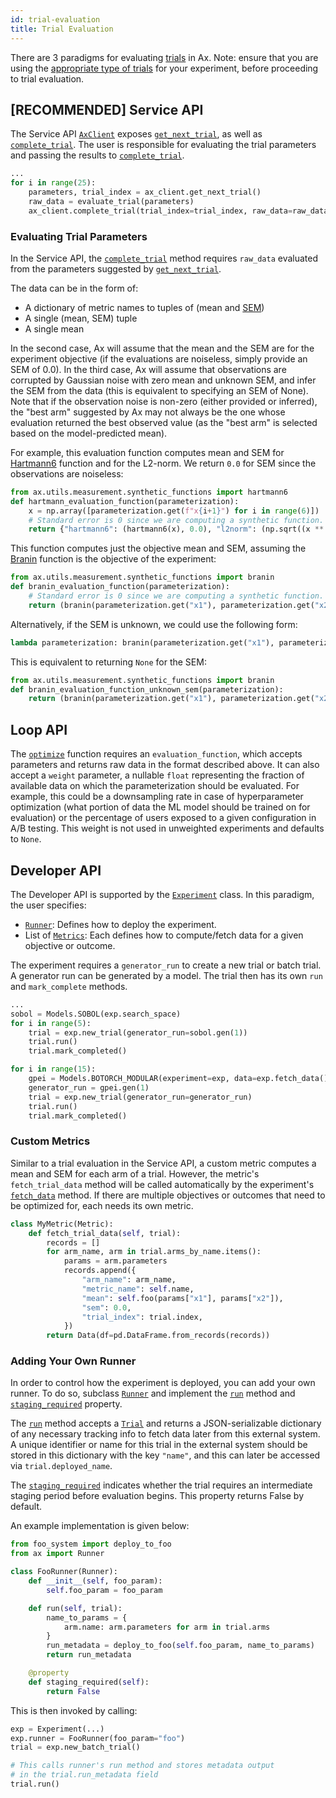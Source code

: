 ```yaml
---
id: trial-evaluation
title: Trial Evaluation
---
```

There are 3 paradigms for evaluating [trials](glossary.md#trial) in Ax. Note:
ensure that you are using the
[appropriate type of trials](/docs/core#trial-vs-batch-trial) for your
experiment, before proceeding to trial evaluation.

## [RECOMMENDED] Service API

The Service API [`AxClient`](https://ax.readthedocs.io/en/stable/service.html#module-ax.service.ax_client)
exposes
[`get_next_trial`](https://ax.readthedocs.io/en/stable/service.html#ax.service.ax_client.AxClient.get_next_trial),
as well as
[`complete_trial`](https://ax.readthedocs.io/en/stable/service.html#ax.service.ax_client.AxClient.complete_trial).
The user is responsible for evaluating the trial parameters and passing the
results to
[`complete_trial`](https://ax.readthedocs.io/en/stable/service.html#ax.service.ax_client.AxClient.complete_trial).

```python
...
for i in range(25):
    parameters, trial_index = ax_client.get_next_trial()
    raw_data = evaluate_trial(parameters)
    ax_client.complete_trial(trial_index=trial_index, raw_data=raw_data)
```

### Evaluating Trial Parameters

In the Service API, the
[`complete_trial`](https://ax.readthedocs.io/en/stable/service.html#ax.service.ax_client.AxClient.complete_trial)
method requires `raw_data` evaluated from the parameters suggested by
[`get_next_trial`](https://ax.readthedocs.io/en/stable/service.html#ax.service.ax_client.AxClient.get_next_trial).

The data can be in the form of:

-   A dictionary of metric names to tuples of (mean and [SEM](glossary.md#sem))
-   A single (mean, SEM) tuple
-   A single mean

In the second case, Ax will assume that the mean and the SEM are for the
experiment objective (if the evaluations are noiseless, simply provide an SEM of
0.0). In the third case, Ax will assume that observations are corrupted by
Gaussian noise with zero mean and unknown SEM, and infer the SEM from the data
(this is equivalent to specifying an SEM of None). Note that if the observation
noise is non-zero (either provided or inferred), the "best arm" suggested by Ax
may not always be the one whose evaluation returned the best observed value (as
the "best arm" is selected based on the model-predicted mean).

For example, this evaluation function computes mean and SEM for
[Hartmann6](https://www.sfu.ca/~ssurjano/hart6.html) function and for the
L2-norm. We return `0.0` for SEM since the observations are noiseless:

```python
from ax.utils.measurement.synthetic_functions import hartmann6
def hartmann_evaluation_function(parameterization):
    x = np.array([parameterization.get(f"x{i+1}") for i in range(6)])
    # Standard error is 0 since we are computing a synthetic function.
    return {"hartmann6": (hartmann6(x), 0.0), "l2norm": (np.sqrt((x ** 2).sum()), 0.0)}
```

This function computes just the objective mean and SEM, assuming the
[Branin](https://www.sfu.ca/~ssurjano/branin.html) function is the objective of
the experiment:

```python
from ax.utils.measurement.synthetic_functions import branin
def branin_evaluation_function(parameterization):
    # Standard error is 0 since we are computing a synthetic function.
    return (branin(parameterization.get("x1"), parameterization.get("x2")), 0.0)
```

Alternatively, if the SEM is unknown, we could use the following form:

```python
lambda parameterization: branin(parameterization.get("x1"), parameterization.get("x2"))
```

This is equivalent to returning `None` for the SEM:

```python
from ax.utils.measurement.synthetic_functions import branin
def branin_evaluation_function_unknown_sem(parameterization):
    return (branin(parameterization.get("x1"), parameterization.get("x2")), None)
```

## Loop API

The [`optimize`](https://ax.readthedocs.io/en/stable/service.html#ax.service.managed_loop.optimize) function
requires an `evaluation_function`, which accepts parameters and returns raw data
in the format described above. It can also accept a `weight` parameter, a
nullable `float` representing the fraction of available data on which the
parameterization should be evaluated. For example, this could be a downsampling
rate in case of hyperparameter optimization (what portion of data the ML model
should be trained on for evaluation) or the percentage of users exposed to a
given configuration in A/B testing. This weight is not used in unweighted
experiments and defaults to `None`.

## Developer API

The Developer API is supported by the
[`Experiment`](https://ax.readthedocs.io/en/stable/core.html#module-ax.core.experiment) class. In this
paradigm, the user specifies:

-   [`Runner`](https://ax.readthedocs.io/en/stable/core.html#ax.core.runner.Runner): Defines how to deploy the
    experiment.
-   List of [`Metrics`](https://ax.readthedocs.io/en/stable/core.html#ax.core.metric.Metric): Each defines how
    to compute/fetch data for a given objective or outcome.

The experiment requires a `generator_run` to create a new trial or batch trial.
A generator run can be generated by a model. The trial then has its own `run`
and `mark_complete` methods.

```python
...
sobol = Models.SOBOL(exp.search_space)
for i in range(5):
    trial = exp.new_trial(generator_run=sobol.gen(1))
    trial.run()
    trial.mark_completed()

for i in range(15):
    gpei = Models.BOTORCH_MODULAR(experiment=exp, data=exp.fetch_data())
    generator_run = gpei.gen(1)
    trial = exp.new_trial(generator_run=generator_run)
    trial.run()
    trial.mark_completed()
```

### Custom Metrics

Similar to a trial evaluation in the Service API, a custom metric computes a
mean and SEM for each arm of a trial. However, the metric's `fetch_trial_data`
method will be called automatically by the experiment's
[`fetch_data`](https://ax.readthedocs.io/en/stable/core.html#ax.core.base_trial.BaseTrial.fetch_data) method.
If there are multiple objectives or outcomes that need to be optimized for, each
needs its own metric.

```python
class MyMetric(Metric):
    def fetch_trial_data(self, trial):
        records = []
        for arm_name, arm in trial.arms_by_name.items():
            params = arm.parameters
            records.append({
                "arm_name": arm_name,
                "metric_name": self.name,
                "mean": self.foo(params["x1"], params["x2"]),
                "sem": 0.0,
                "trial_index": trial.index,
            })
        return Data(df=pd.DataFrame.from_records(records))
```

### Adding Your Own Runner

In order to control how the experiment is deployed, you can add your own runner.
To do so, subclass [`Runner`](https://ax.readthedocs.io/en/stable/core.html#ax.core.runner.Runner) and
implement the [`run`](https://ax.readthedocs.io/en/stable/core.html#ax.core.runner.Runner.run) method and
[`staging_required`](https://ax.readthedocs.io/en/stable/core.html#ax.core.runner.Runner.staging_required)
property.

The [`run`](https://ax.readthedocs.io/en/stable/core.html#ax.core.runner.Runner.run) method accepts a
[`Trial`](https://ax.readthedocs.io/en/stable/core.html#ax.core.trial.Trial) and returns a JSON-serializable
dictionary of any necessary tracking info to fetch data later from this external
system. A unique identifier or name for this trial in the external system should
be stored in this dictionary with the key `"name"`, and this can later be
accessed via `trial.deployed_name`.

The
[`staging_required`](https://ax.readthedocs.io/en/stable/core.html#ax.core.runner.Runner.staging_required)
indicates whether the trial requires an intermediate staging period before
evaluation begins. This property returns False by default.

An example implementation is given below:

```python
from foo_system import deploy_to_foo
from ax import Runner

class FooRunner(Runner):
    def __init__(self, foo_param):
        self.foo_param = foo_param

    def run(self, trial):
        name_to_params = {
            arm.name: arm.parameters for arm in trial.arms
        }
        run_metadata = deploy_to_foo(self.foo_param, name_to_params)
        return run_metadata

    @property
    def staging_required(self):
        return False
```

This is then invoked by calling:

```python
exp = Experiment(...)
exp.runner = FooRunner(foo_param="foo")
trial = exp.new_batch_trial()

# This calls runner's run method and stores metadata output
# in the trial.run_metadata field
trial.run()
```
